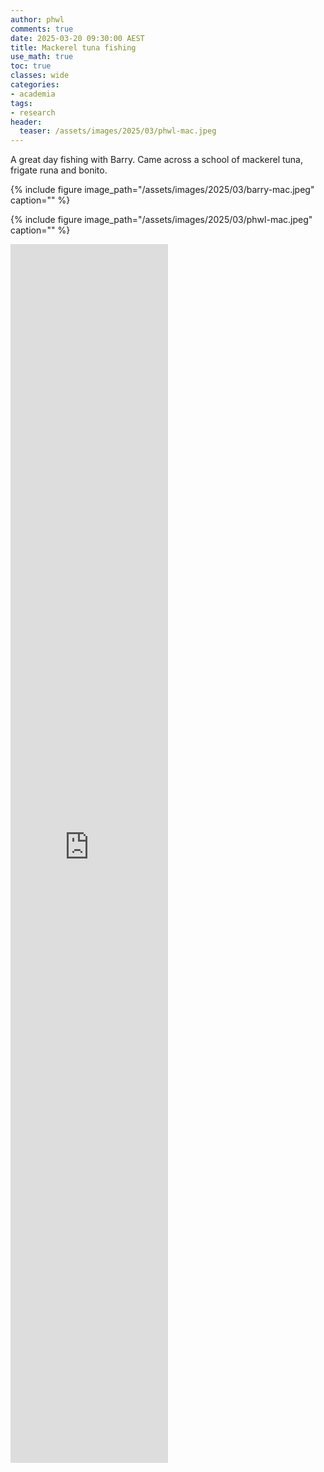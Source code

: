 ```yaml
---
author: phwl
comments: true
date: 2025-03-20 09:30:00 AEST
title: Mackerel tuna fishing
use_math: true
toc: true
classes: wide
categories:
- academia
tags:
- research
header:
  teaser: /assets/images/2025/03/phwl-mac.jpeg
---
```


A great day fishing with Barry. Came across a school of mackerel tuna, frigate runa and bonito.

{% include figure image_path="/assets/images/2025/03/barry-mac.jpeg" caption="" %}

{% include figure image_path="/assets/images/2025/03/phwl-mac.jpeg" caption="" %}

<iframe width="50%" height="50%"
src="https://www.youtube.com/embed/vVuhPHgFSWk?si=quh9ptBivOhgvJ3T"
title="YouTube video player"
frameborder="0"
allow="accelerometer; autoplay; clipboard-write; encrypted-media; gyroscope; picture-in-picture; web-share"
allowfullscreen></iframe>


